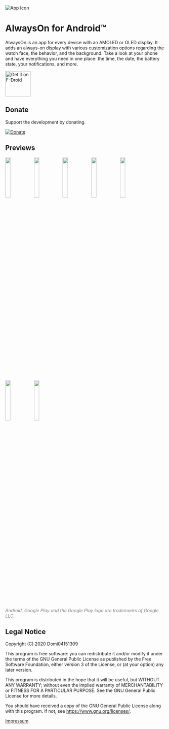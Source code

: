 ![App Icon](https://raw.githubusercontent.com/Domi04151309/AlwaysOn/master/app/src/main/res/mipmap-xxxhdpi/ic_launcher.webp)

# AlwaysOn for Android™

AlwaysOn is an app for every device with an AMOLED or OLED display.
It adds an always-on display with various customization options regarding the watch face, the
behavior, and the background.
Take a look at your phone and have everything you need in one place: the time, the date, the battery
state, your notifications, and more.

<a href="https://f-droid.org/packages/io.github.domi04151309.alwayson">
  <img src="https://fdroid.gitlab.io/artwork/badge/get-it-on.png"
  alt="Get it on F-Droid"
  height="80"/>
</a>

## Donate

Support the development by donating.

<a href="https://www.paypal.com/donate/?hosted_button_id=487FTCX52P9WA">
	<img src="https://img.shields.io/badge/-Donate-black?style=for-the-badge&logo=paypal" alt="Donate">
</a>

## Previews

<img src="https://raw.githubusercontent.com/Domi04151309/AlwaysOn/master/fastlane/metadata/android/en-US/images/phoneScreenshots/1.jpg" width="18%" /><img src="https://raw.githubusercontent.com/Domi04151309/AlwaysOn/master/fastlane/metadata/android/en-US/images/phoneScreenshots/2.jpg" width="18%" /><img src="https://raw.githubusercontent.com/Domi04151309/AlwaysOn/master/fastlane/metadata/android/en-US/images/phoneScreenshots/3.jpg" width="18%" /><img src="https://raw.githubusercontent.com/Domi04151309/AlwaysOn/master/fastlane/metadata/android/en-US/images/phoneScreenshots/4.jpg" width="18%" /><img src="https://raw.githubusercontent.com/Domi04151309/AlwaysOn/master/fastlane/metadata/android/en-US/images/phoneScreenshots/5.jpg" width="18%" /><img src="https://raw.githubusercontent.com/Domi04151309/AlwaysOn/master/fastlane/metadata/android/en-US/images/phoneScreenshots/6.jpg" width="18%" /><img src="https://raw.githubusercontent.com/Domi04151309/AlwaysOn/master/fastlane/metadata/android/en-US/images/phoneScreenshots/7.jpg" width="18%" />

<i style="color:gray;">Android, Google Play and the Google Play logo are trademarks of Google
LLC.</i>

## Legal Notice

Copyright (C) 2020 Domi04151309

This program is free software: you can redistribute it and/or modify
it under the terms of the GNU General Public License as published by
the Free Software Foundation, either version 3 of the License, or
(at your option) any later version.

This program is distributed in the hope that it will be useful,
but WITHOUT ANY WARRANTY; without even the implied warranty of
MERCHANTABILITY or FITNESS FOR A PARTICULAR PURPOSE. See the
GNU General Public License for more details.

You should have received a copy of the GNU General Public License
along with this program. If not, see <https://www.gnu.org/licenses/>.

<a href="https://anvil-solutions.com/de/imprint">Impressum</a>
